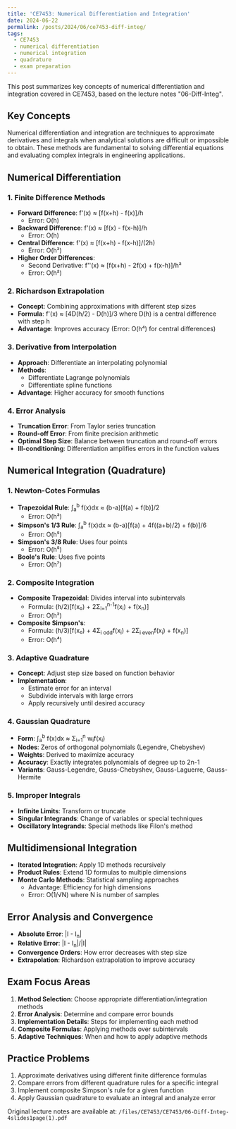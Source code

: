 ```yaml
---
title: 'CE7453: Numerical Differentiation and Integration'
date: 2024-06-22
permalink: /posts/2024/06/ce7453-diff-integ/
tags:
  - CE7453
  - numerical differentiation
  - numerical integration
  - quadrature
  - exam preparation
---
```


This post summarizes key concepts of numerical differentiation and integration covered in CE7453, based on the lecture notes "06-Diff-Integ".

## Key Concepts

Numerical differentiation and integration are techniques to approximate derivatives and integrals when analytical solutions are difficult or impossible to obtain. These methods are fundamental to solving differential equations and evaluating complex integrals in engineering applications.

## Numerical Differentiation

### 1. Finite Difference Methods

- **Forward Difference**: f'(x) ≈ [f(x+h) - f(x)]/h
  - Error: O(h)
- **Backward Difference**: f'(x) ≈ [f(x) - f(x-h)]/h
  - Error: O(h)
- **Central Difference**: f'(x) ≈ [f(x+h) - f(x-h)]/(2h)
  - Error: O(h²)
- **Higher Order Differences**:
  - Second Derivative: f''(x) ≈ [f(x+h) - 2f(x) + f(x-h)]/h²
  - Error: O(h²)

### 2. Richardson Extrapolation

- **Concept**: Combining approximations with different step sizes
- **Formula**: f'(x) ≈ [4D(h/2) - D(h)]/3
  where D(h) is a central difference with step h
- **Advantage**: Improves accuracy (Error: O(h⁴) for central differences)

### 3. Derivative from Interpolation

- **Approach**: Differentiate an interpolating polynomial
- **Methods**:
  - Differentiate Lagrange polynomials
  - Differentiate spline functions
- **Advantage**: Higher accuracy for smooth functions

### 4. Error Analysis

- **Truncation Error**: From Taylor series truncation
- **Round-off Error**: From finite precision arithmetic
- **Optimal Step Size**: Balance between truncation and round-off errors
- **Ill-conditioning**: Differentiation amplifies errors in the function values

## Numerical Integration (Quadrature)

### 1. Newton-Cotes Formulas

- **Trapezoidal Rule**: ∫<sub>a</sub><sup>b</sup> f(x)dx ≈ (b-a)[f(a) + f(b)]/2
  - Error: O(h³)
- **Simpson's 1/3 Rule**: ∫<sub>a</sub><sup>b</sup> f(x)dx ≈ (b-a)[f(a) + 4f((a+b)/2) + f(b)]/6
  - Error: O(h⁵)
- **Simpson's 3/8 Rule**: Uses four points
  - Error: O(h⁵)
- **Boole's Rule**: Uses five points
  - Error: O(h⁷)

### 2. Composite Integration

- **Composite Trapezoidal**: Divides interval into subintervals
  - Formula: (h/2)[f(x₀) + 2Σ<sub>i=1</sub><sup>n-1</sup>f(x<sub>i</sub>) + f(x<sub>n</sub>)]
  - Error: O(h²)
- **Composite Simpson's**: 
  - Formula: (h/3)[f(x₀) + 4Σ<sub>i odd</sub>f(x<sub>i</sub>) + 2Σ<sub>i even</sub>f(x<sub>i</sub>) + f(x<sub>n</sub>)]
  - Error: O(h⁴)

### 3. Adaptive Quadrature

- **Concept**: Adjust step size based on function behavior
- **Implementation**: 
  - Estimate error for an interval
  - Subdivide intervals with large errors
  - Apply recursively until desired accuracy

### 4. Gaussian Quadrature

- **Form**: ∫<sub>a</sub><sup>b</sup> f(x)dx ≈ Σ<sub>i=1</sub><sup>n</sup> w<sub>i</sub>f(x<sub>i</sub>)
- **Nodes**: Zeros of orthogonal polynomials (Legendre, Chebyshev)
- **Weights**: Derived to maximize accuracy
- **Accuracy**: Exactly integrates polynomials of degree up to 2n-1
- **Variants**: Gauss-Legendre, Gauss-Chebyshev, Gauss-Laguerre, Gauss-Hermite

### 5. Improper Integrals

- **Infinite Limits**: Transform or truncate
- **Singular Integrands**: Change of variables or special techniques
- **Oscillatory Integrands**: Special methods like Filon's method

## Multidimensional Integration

- **Iterated Integration**: Apply 1D methods recursively
- **Product Rules**: Extend 1D formulas to multiple dimensions
- **Monte Carlo Methods**: Statistical sampling approaches
  - Advantage: Efficiency for high dimensions
  - Error: O(1/√N) where N is number of samples

## Error Analysis and Convergence

- **Absolute Error**: |I - I<sub>n</sub>|
- **Relative Error**: |I - I<sub>n</sub>|/|I|
- **Convergence Orders**: How error decreases with step size
- **Extrapolation**: Richardson extrapolation to improve accuracy

## Exam Focus Areas

1. **Method Selection**: Choose appropriate differentiation/integration methods
2. **Error Analysis**: Determine and compare error bounds
3. **Implementation Details**: Steps for implementing each method
4. **Composite Formulas**: Applying methods over subintervals
5. **Adaptive Techniques**: When and how to apply adaptive methods

## Practice Problems

1. Approximate derivatives using different finite difference formulas
2. Compare errors from different quadrature rules for a specific integral
3. Implement composite Simpson's rule for a given function
4. Apply Gaussian quadrature to evaluate an integral and analyze error

Original lecture notes are available at: `/files/CE7453/CE7453/06-Diff-Integ-4slides1page(1).pdf` 